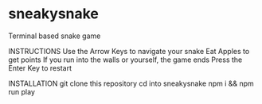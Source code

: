 # sneakysnake
Terminal based snake game

INSTRUCTIONS
Use the Arrow Keys to navigate your snake
Eat Apples to get points
If you run into the walls or yourself, the game ends
Press the Enter Key to restart

INSTALLATION
git clone this repository
cd into sneakysnake 
npm i && npm run play
